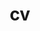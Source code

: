 ---
layout: cv
permalink: /cv/
title: cv
nav: true
nav_order: 2
cv_pdf_cn: example_pdf.pdf  
cv_pdf_en: example_pdf.pdf  
description: Here is my CV page as a brief introduction on my education, work experience, and research interests. Please download the pdf version CV for more details.
toc:
  sidebar: left
---